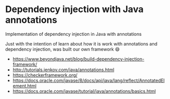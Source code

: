 # Dependency injection with Java annotations
Implementation of dependency injection in Java with annotations

Just with the intention of learn about how it is work with annotations and dependency injection, was built our own framework :smile:

- https://www.beyondjava.net/blog/build-dependency-injection-framework/
- http://tutorials.jenkov.com/java/annotations.html
- https://checkerframework.org/
- https://docs.oracle.com/javase/8/docs/api/java/lang/reflect/AnnotatedElement.html
- https://docs.oracle.com/javase/tutorial/java/annotations/basics.html
